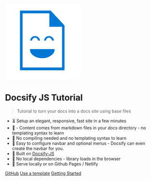 ![icon](_media/docs_face.png)

# Docsify JS Tutorial
> Tutorial to turn your docs into a docs site using base files

- :hourglass_flowing_sand: Setup an elegant, responsive, fast site in a few minutes
- :open_file_folder: - Content comes from markdown files in your _docs_ directory - no templating syntax to learn
- :pushpin: No compiling needed and no templating syntax to learn
- :hammer: Easy to configure navbar and optional menus - Docsify can even create the navbar for you.
- :nut_and_bolt: Built on [Docsify-JS](https://docsify.js.org/)
- :pushpin: No local dependencies - library loads in the browser
- :pizza: Serve locally or on Github Pages / Netlify

[GitHub](https://github.com/michaelcurrin/docsify-js-tutorial/)
[Use a template](https://github.com/michaelcurrin/docsify-js-template/)
[Getting Started](#docsify-js-tutorial-homepage)
